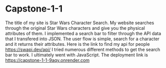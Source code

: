 # Capstone-1-1
The title of my site is Star Wars Character Search. My website searches through the original Star Wars characters and give you the physical attributes of them. I implemented a search bar to filter through the API data that I transfered into JSON. The user flow is simple, search for a character and it returns their attributes. Here is the link to find my api for people https://swapi.dev/api/ I tried numerous different methods to get the search bar to work. I ultimately went with JavaScript. The deployment link is https://capstone-1-1-9aqy.onrender.com
